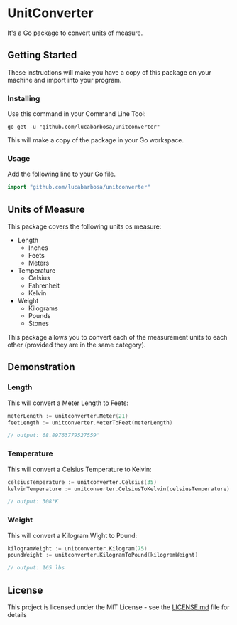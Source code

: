 # UnitConverter

It's a Go package to convert units of measure.  

## Getting Started

These instructions will make you have a copy of this package on your machine and import into your program.  

### Installing

Use this command in your Command Line Tool:  

```
go get -u "github.com/lucabarbosa/unitconverter"
```

This will make a copy of the package in your Go workspace.  

### Usage

Add the following line to your Go file.

```go
import "github.com/lucabarbosa/unitconverter"
```

## Units of Measure

This package covers the following units os measure:  

- Length  
  - Inches  
  - Feets  
  - Meters  
- Temperature  
  - Celsius  
  - Fahrenheit  
  - Kelvin  
- Weight
  - Kilograms  
  - Pounds  
  - Stones  

This package allows you to convert each of the measurement units to each other (provided they are in the same category).  

## Demonstration

### Length

This will convert a Meter Length to Feets:   

```go
meterLength := unitconverter.Meter(21)
feetLength := unitconverter.MeterToFeet(meterLength)

// output: 68.89763779527559'
```
### Temperature

This will convert a Celsius Temperature to Kelvin:  

```go
celsiusTemperature := unitconverter.Celsius(35)
kelvinTemperature := unitconverter.CelsiusToKelvin(celsiusTemperature)

// output: 308°K
```

### Weight

This will convert a Kilogram Wight to Pound:  

```go
kilogramWeight := unitconverter.Kilogram(75)
poundWeight := unitconverter.KilogramToPound(kilogramWeight)

// output: 165 lbs
```

## License

This project is licensed under the MIT License - see the [LICENSE.md](LICENSE.md) file for details

